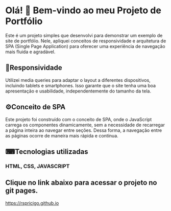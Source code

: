 # Olá! 👋 Bem-vindo ao meu Projeto de Portfólio
</p>
Este é um projeto simples que desenvolvi para demonstrar um exemplo de site de portfólio. Nele, apliquei conceitos de responsividade e arquitetura de SPA (Single Page Application) para oferecer uma experiência de navegação mais fluida e agradável.

## 📱Responsividade 
</p>
Utilizei media queries para adaptar o layout a diferentes dispositivos, incluindo tablets e smartphones. Isso garante que o site tenha uma boa apresentação e usabilidade, independentemente do tamanho da tela.

## ⚙️Conceito de SPA
</p>
Este projeto foi construído com o conceito de SPA, onde o JavaScript carrega os componentes dinamicamente, sem a necessidade de recarregar a página inteira ao navegar entre seções. Dessa forma, a navegação entre as páginas ocorre de maneira mais rápida e contínua.

## ⌨Tecnologias utilizadas

### HTML, CSS, JAVASCRIPT

## Clique no link abaixo para acessar o projeto no git pages.
https://rspricigo.github.io

